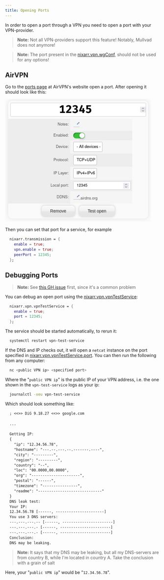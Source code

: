 ```yaml
---
title: Opening Ports
---
```


In order to open a port through a VPN you need to open a port with your VPN-provider.

> **Note:** Not all VPN-providers support this feature! Notably, Mullvad does not anymore!

> **Note:** The port present in the
>           [nixarr.vpn.wgConf](https://nixarr.com/options.html#nixarr.vpn.wgconf),
>           should not be used for any options!

## AirVPN

Go to the [ports page](https://airvpn.org/ports/) at AirVPN's website open
a port. After opening it should look like this:

![An open port on AirVPN, the port number that should be used in Nixarr is 12345.](airvpn.png)

Then you can set that port for a service, for example

```nix {.numberLines}
  nixarr.transmission = {
    enable = true;
    vpn.enable = true;
    peerPort = 12345;
  };
```

## Debugging Ports

> **Note:** See [this GH issue](https://github.com/rasmus-kirk/nixarr/issues/27)
>           first, since it's a common problem

You can debug an open port using the
[nixarr.vpn.vpnTestService](https://nixarr.com/options.html#nixarr.vpn.vpntestservice.enable):

```nix {.numberLines}
  nixarr.vpn.vpnTestService = {
    enable = true;
    port = 12345;
  };
```

The service should be started automatically, to rerun it:

```sh
  systemctl restart vpn-test-service
```

If the DNS and IP checks out, it will
open a `netcat` instance on the port specified in
[nixarr.vpn.vpnTestService.port](https://nixarr.com/options.html#nixarr.vpn.vpntestservice.port).
You can then run the following from any computer:

```sh
  nc <public VPN ip> <specified port>
```

Where the "`public VPN ip`" is the public IP of your VPN address, i.e. the
one shown in the `vpn-test-service` logs as your ip:

```sh
  journalctl -xeu vpn-test-service
```

Which should look something like:

```default
  ; <<>> DiG 9.18.27 <<>> google.com
  
  ...
  
  Getting IP:
  {
    "ip": "12.34.56.78",
    "hostname": "---.--.---.--.-------.----",
    "city": "---------",
    "region": "---------",
    "country": "--",
    "loc": "00.0000,00.0000",
    "org": "----------------------",
    "postal": "------",
    "timezone": "----------------",
    "readme": "-----------------------------"
  }
  DNS leak test:
  Your IP:
  12.34.56.78 [------, ----------------------]
  You use 3 DNS servers:
  ---.---.---.-- [------, -----------------------]
  ---.---.---.- [------, -----------------------]
  ---.---.---.- [------, -----------------------]
  Conclusion:
  DNS may be leaking.
```

> **Note:** It says that my DNS may be leaking, but all my DNS-servers are
> from country B, while I'm located in country A. Take the conclusion with a
> grain of salt

Here, your "`public VPN ip`" would be "`12.34.56.78`".
